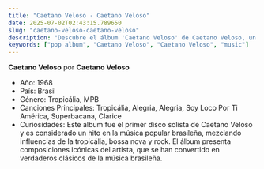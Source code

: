 ```yaml
---
title: "Caetano Veloso - Caetano Veloso"
date: 2025-07-02T02:43:15.789650
slug: "caetano-veloso-caetano-veloso"
description: "Descubre el álbum 'Caetano Veloso' de Caetano Veloso, un destacado de la música pop."
keywords: ["pop album", "Caetano Veloso", "Caetano Veloso", "music"]
---
```


**Caetano Veloso** por **Caetano Veloso**
- Año: 1968
- País: Brasil
- Género: Tropicália, MPB
- Canciones Principales: Tropicália, Alegria, Alegria, Soy Loco Por Ti América, Superbacana, Clarice
- Curiosidades: Este álbum fue el primer disco solista de Caetano Veloso y es considerado un hito en la música popular brasileña, mezclando influencias de la tropicália, bossa nova y rock. El álbum presenta composiciones icónicas del artista, que se han convertido en verdaderos clásicos de la música brasileña.